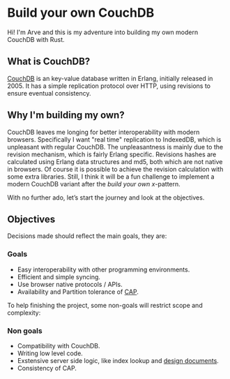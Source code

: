 # Build your own CouchDB
Hi! I'm Arve and this is my adventure into building my own modern CouchDB with Rust.

## What is CouchDB?
[CouchDB] is an key-value database written in Erlang, initially released in 2005. It has a simple replication protocol over HTTP, using revisions to ensure eventual consistency.

## Why I'm building my own?
CouchDB leaves me longing for better interoperability with modern browsers. Specifically I want "real time" replication to IndexedDB, which is unpleasant with regular CouchDB. The unpleasantness is mainly due to the revision mechanism, which is fairly Erlang specific. Revisions hashes are calculated using Erlang data structures and md5, both which are not native in browsers. Of course it is possible to achieve the revision calculation with some extra libraries. Still, I think it will be a fun challenge to implement a modern CouchDB variant after the *build your own x*-pattern.

With no further ado, let’s start the journey and look at the objectives.

## Objectives
Decisions made should reflect the main goals, they are:

### Goals
- Easy interoperability with other programming environments.
- Efficient and simple syncing.
- Use browser native protocols / APIs.
- Availability and Partition tolerance of [CAP].

To help finishing the project, some non-goals will restrict scope and complexity:

### Non goals
- Compatibility with CouchDB.
- Writing low level code.
- Exstensive server side logic, like index lookup and [design documents].
- Consistency of CAP.

[CouchDB]: https://couchdb.apache.org/
[CAP]: https://en.wikipedia.org/wiki/CAP_theorem
[design documents]: https://docs.couchdb.org/en/master/ddocs/index.html
